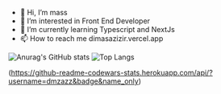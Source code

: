 - 👋 Hi, I’m mass
- 👀 I’m interested in Front End Developer
- 🌱 I’m currently learning Typescript and NextJs
- 📫 How to reach me dimasazizir.vercel.app

![Anurag's GitHub stats](https://github-readme-stats.vercel.app/api?username=dmzazz&show_icons=true&theme=dark)
![Top Langs](https://github-readme-stats.vercel.app/api/top-langs/?username=dmzazz&layout=compact&theme=dark)

(https://github-readme-codewars-stats.herokuapp.com/api/?username=dmzazz&badge&name_only)
<!---
dmzazz/dmzazz is a ✨ special ✨ repository because its `README.md` (this file) appears on your GitHub profile.
You can click the Preview link to take a look at your changes.
--->
